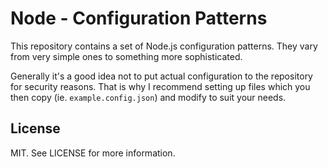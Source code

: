 # Node - Configuration Patterns

This repository contains a set of Node.js configuration patterns. They vary from very simple ones to something more sophisticated.

Generally it's a good idea not to put actual configuration to the repository for security reasons. That is why I recommend setting up files which you then copy (ie. `example.config.json`) and modify to suit your needs.

## License

MIT. See LICENSE for more information.

